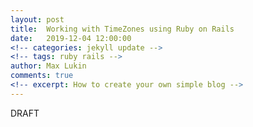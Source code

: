 ```yaml
---
layout: post
title:  Working with TimeZones using Ruby on Rails
date:   2019-12-04 12:00:00
<!-- categories: jekyll update -->
<!-- tags: ruby rails -->
author: Max Lukin
comments: true
<!-- excerpt: How to create your own simple blog -->
---
```

DRAFT
